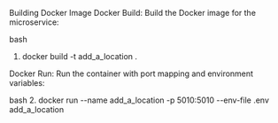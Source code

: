 Building Docker Image
Docker Build:
Build the Docker image for the microservice:

bash
1. docker build -t add_a_location .

Docker Run:
Run the container with port mapping and environment variables:

bash
2. docker run --name add_a_location -p 5010:5010 --env-file .env add_a_location


